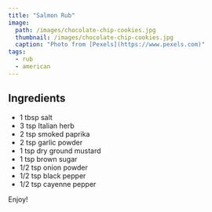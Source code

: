 ```yaml
---
title: "Salmon Rub"
image: 
  path: /images/chocolate-chip-cookies.jpg
  thumbnail: /images/chocolate-chip-cookies.jpg
  caption: "Photo from [Pexels](https://www.pexels.com)"
tags:
  - rub
  - american
---
```


## Ingredients

* 1 tbsp salt
* 3 tsp Italian herb
* 2 tsp smoked paprika
* 2 tsp garlic powder
* 1 tsp dry ground mustard
* 1 tsp brown sugar
* 1/2 tsp onion powder
* 1/2 tsp black pepper
* 1/2 tsp cayenne pepper

Enjoy!
